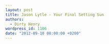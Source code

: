 ```yaml
---
layout: post
title: Jason Lytle - Your Final Setting Sun
authors:
  - Dirty Henry
wordpress_id: 1106
date: "2012-09-10 08:00:00 +0200"
---
```


<script src="http://player.ooyala.com/player.js?deepLinkEmbedCode=J4eXFzNTqNUBnZofkLhFWseHvDbcDq7Y&height=343&embedCode=J4eXFzNTqNUBnZofkLhFWseHvDbcDq7Y&video_pcode=0yM2U60KQrAwuh8NdPRT3oFbLqgw&width=608"></script>
